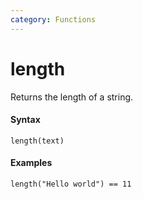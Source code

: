 ```yaml
---
category: Functions
---
```


# length
Returns the length of a string.

#### Syntax
```
length(text)
```

#### Examples
```
length("Hello world") == 11
```
